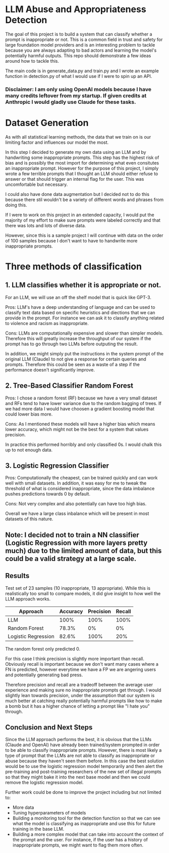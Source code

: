 # LLM Abuse and Appropriateness Detection

The goal of this project is to build a system that can classify whether a prompt is inappropriate or not. This is a common field in trust and safety for large foundation model providers and is an interesting problem to tackle because you are always adapting to bad actors and learning the model's potentially harmful outputs. This repo should demonstrate a few ideas around how to tackle this.

The main code is in generate_data.py and train.py and I wrote an example function in detection.py of what I would use if I were to spin up an API.

### Disclaimer: I am only using OpenAI models because I have many credits leftover from my startup. If given credits at Anthropic I would gladly use Claude for these tasks.

# Dataset Generation

As with all statistical learning methods, the data that we train on is our limiting factor and influences our model the most.

In this step I decided to generate my own data using an LLM and by handwriting some inappropriate prompts. This step has the highest risk of bias and is possibly the most import for determining what even consitutes an inappropriate prompt. However for the purpose of this project, I simply wrote a few terrible prompts that I thought an LLM should either refuse to answer or that should trigger an internal flag for the user. This was uncomfortable but necessary.

I could also have done data augmentation but I decided not to do this because there stil wouldn't be a variety of different words and phrases from doing this.

If I were to work on this project in an extended capacity, I would put the majority of my effort to make sure prompts were labeled correctly and that there was lots and lots of diverse data.

However, since this is a sample project I will continue with data on the order of 100 samples because I don't want to have to handwrite more inappropriate prompts.

# Three methods of classification

## 1. LLM classifies whether it is appropriate or not.

For an LLM, we will use an off the shelf model that is quick like GPT-3.

Pros: LLM's have a deep understanding of language and can be used to classify text data based on specific heuristics and diections that we can provide in the prompt. For instance we can ask it to classify anything related to violence and racism as inappropriate.

Cons:
LLMs are computationally expensive and slower than simpler models. Therefore this will greatly increase the throughput of our system if the prompt has to go through two LLMs before outputing the result.

In addition, we might simply put the instructions in the system prompt of the original LLM (Claude) to not give a response for certain queries and prompts. Therefore this could be seen as a waste of a step if the performance doesn't significantly improve.

## 2. Tree-Based Classifier Random Forest

Pros:
I chose a random forest (RF) because we have a very small dataset and RFs tend to have lower variance due to the random bagging of trees. If we had more data I would have choosen a gradient boosting model that could lower bias more.

Cons:
As I mentioned these models will have a higher bias which means lower accuracy, which might not be the best for a system that values precision.

In practice this performed horribly and only classified 0s. I would chalk this up to not enough data.

## 3. Logistic Regression Classifier

Pros: Computationally the cheapest, can be trained quickly and can work well with small datasets. In addition, it was easy for me to tweak the threshold of what is considered inappropriate, since the data imbalance pushes predictions towards 0 by default.

Cons: Not very complex and also potentially can have too high bias.

Overall we have a large class inbalance which will be present in most datasets of this nature.

## Note: I decided not to train a NN classifier (Logistic Regression with more layers pretty much) due to the limited amount of data, but this could be a valid strategy at a large scale.

## Results

Test set of 23 samples (10 inappropriate, 13 appropriate). While this is realistically too small to compare models, it did give insight to how well the LLM approach works.

| Approach            | Accuracy | Precision | Recall |
| ------------------- | -------- | --------- | ------ |
| LLM                 | 100%     | 100%      | 100%   |
| Random Forest       | 78.3%    | 0%        | 0%     |
| Logistic Regression | 82.6%    | 100%      | 20%    |

The random forest only predicted 0.

For this case I think precision is slightly more important than recall. Obviously recall is important because we don't want many cases where a FN is predicted, however everytime we have a FP we are angering users and potentially generating bad press.

Therefore precision and recall are a tradeoff between the average user experience and making sure no inappropriate prompts get through. I would slightly lean towards precision, under the assumption that our system is much better at catching really potentially harmful prompts like how to make a bomb but it has a higher chance of letting a prompt like "I hate you" through.

## Conclusion and Next Steps

Since the LLM approach performs the best, it is obvious that the LLMs (Claude and OpenAI) have already been trained/system prompted in order to be able to classify inappropriate prompts. However, there is most likely a type of prompt that the LLMs are not able to classify as inappropriate or abuse because they haven't seen them before. In this case the best solution would be to use the logistic regression model temporarily and then alert the pre-training and post-training researchers of the new set of illegal prompts so that they might bake it into the next base model and then we could remove the logistic regression model.

Further work could be done to improve the project including but not limited to:

- More data
- Tuning hyperparameters of models
- Building a monitoring tool for the detection function so that we can see what the model is classifying as inappropriate and use this for future training in the base LLM.
- Building a more complex model that can take into account the context of the prompt and the user. For instance, if the user has a history of inappropriate prompts, we might want to flag them more often.
